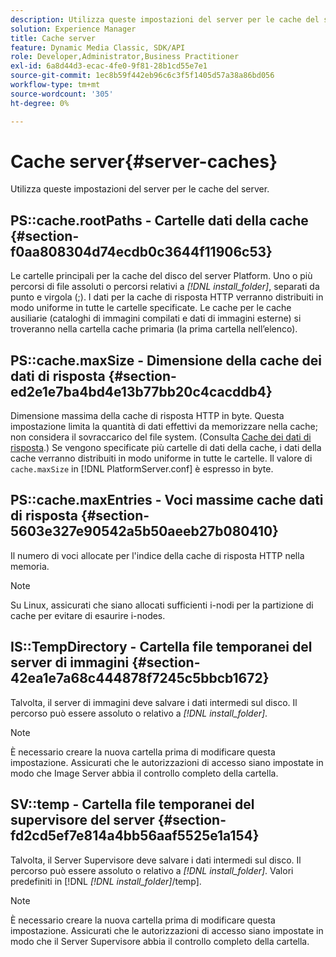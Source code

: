 ```yaml
---
description: Utilizza queste impostazioni del server per le cache del server.
solution: Experience Manager
title: Cache server
feature: Dynamic Media Classic, SDK/API
role: Developer,Administrator,Business Practitioner
exl-id: 6a8d44d3-ecac-4fe0-9f81-28b1cd55e7e1
source-git-commit: 1ec8b59f442eb96c6c3f5f1405d57a38a86bd056
workflow-type: tm+mt
source-wordcount: '305'
ht-degree: 0%

---
```


# Cache server{#server-caches}

Utilizza queste impostazioni del server per le cache del server.

## PS::cache.rootPaths - Cartelle dati della cache {#section-f0aa808304d74ecdb0c3644f11906c53}

Le cartelle principali per la cache del disco del server Platform. Uno o più percorsi di file assoluti o percorsi relativi a *[!DNL install_folder]*, separati da punto e virgola (;). I dati per la cache di risposta HTTP verranno distribuiti in modo uniforme in tutte le cartelle specificate. Le cache per le cache ausiliarie (cataloghi di immagini compilati e dati di immagini esterne) si troveranno nella cartella cache primaria (la prima cartella nell’elenco).

## PS::cache.maxSize - Dimensione della cache dei dati di risposta {#section-ed2e1e7ba4bd4e13b77bb20c4cacddb4}

Dimensione massima della cache di risposta HTTP in byte. Questa impostazione limita la quantità di dati effettivi da memorizzare nella cache; non considera il sovraccarico del file system. (Consulta [Cache dei dati di risposta](../../../../is-api/image-serving-api-ref/c-configuration-and-administration/c-data-caches/c-response-data-cache.md#concept-81ea996c242441f2a69f7e9d9b3a29ca).) Se vengono specificate più cartelle di dati della cache, i dati della cache verranno distribuiti in modo uniforme in tutte le cartelle. Il valore di `cache.maxSize` in [!DNL PlatformServer.conf] è espresso in byte.

## PS::cache.maxEntries - Voci massime cache dati di risposta {#section-5603e327e90542a5b50aeeb27b080410}

Il numero di voci allocate per l&#39;indice della cache di risposta HTTP nella memoria.

>[!NOTE]
>
>Su Linux, assicurati che siano allocati sufficienti i-nodi per la partizione di cache per evitare di esaurire i-nodes.

## IS::TempDirectory - Cartella file temporanei del server di immagini {#section-42ea1e7a68c444878f7245c5bbcb1672}

Talvolta, il server di immagini deve salvare i dati intermedi sul disco. Il percorso può essere assoluto o relativo a *[!DNL install_folder]*.

>[!NOTE]
>
>È necessario creare la nuova cartella prima di modificare questa impostazione. Assicurati che le autorizzazioni di accesso siano impostate in modo che Image Server abbia il controllo completo della cartella.

## SV::temp - Cartella file temporanei del supervisore del server {#section-fd2cd5ef7e814a4bb56aaf5525e1a154}

Talvolta, il Server Supervisore deve salvare i dati intermedi sul disco. Il percorso può essere assoluto o relativo a *[!DNL install_folder]*. Valori predefiniti in [!DNL *[!DNL install_folder]*/temp].

>[!NOTE]
>
>È necessario creare la nuova cartella prima di modificare questa impostazione. Assicurati che le autorizzazioni di accesso siano impostate in modo che il Server Supervisore abbia il controllo completo della cartella.
